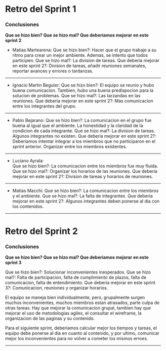 # Retro del Sprint 1

### Conclusiones

**Que se hizo bien? Que se hizo mal? Que deberiamos mejorar en este sprint 2**

-  Matias Martearena:
   Que se hizo bien?: Hacer que el grupo trabaje a su ritmo para crear un mejor ambiente. Ademas, se intento que todos participen.
   Que se hizo mal?: La division de tareas.
   Que deberia mejorar en este sprint 2?: Division de tareas, añadir reuniones semanales, reportar avances y errores o tardanzas.

---

-  Ignacio Martin Beguier:
   Que se hizo bien?: El equipo se reunio y hubo buena comunicacion. Tambien, hubo una buena predispocion para la solucion de problemas.
   Que se hizo mal?: Las tarzandas en las reuniones.
   Que deberia mejorar en este sprint 2?: Mas comunicacion entre los integrantes del grupo.

---

-  Pablo Bejarano:
   Que se hizo bien?: La comunicacion en el grupo fue buena al igual que el ambiente. La honestidad y la claridad de la condicion de cada integrante.
   Que se hizo mal?: La division de tareas. Algunos integrantes no existen.
   Que deberia mejorar en este sprint 2?: Deberiamos intentar integrar a los miembros que no participaron en el sprint anterior. Organizar entre los miembros existentes.

---

-  Luciano Ayrala:  
   Que se hizo bien?: La comunicacion entre los miembros fue muy fluida.
   Que se hizo mal?: Organizar los horarios de las reuniones.
   Que deberia mejorar en este sprint 2?: Division de tareas y horarios de reuniones.

---

-  Matias Macchi:
   Que se hizo bien?: La comunicacion entre los miembros y el ambiente.
   Que se hizo mal?: La falta de integrantes.
   Que deberia mejorar en este sprint 2?: Algunos integrantes deben ponerse al dia con los contenidos.

---

# Retro del Sprint 2

### Conclusiones

**Que se hizo bien? Que se hizo mal? Que deberiamos mejorar en este sprint 3**

Que se hizo bien?: Solucionar inconvenientes inesperados.
Que se hizo mal?: Falta de participacion, falta de cumplimiento de plazos, falta de comunicacion, falta de entendimiento.
Que deberia mejorar en este sprint 3?: Comunicacion, reuniones y organizar horarios.

El equipo se maneja bien individualmente, pero, grupalmente surgen muchos inconvenientes, muchos miembros estan atrasados, parte culpa de otras tareas. Hay que mejorar la comunicacion grupal, tambien hay que mejorar el uso de metodologias agiles, el consultar el wireframe, la organizacion de las paginas y su contenido.

Para el siguiente sprint, deberiamos calcular mejor los tiempos y tareas, el equipo debe ponerse al dia en cuanto al contenido, y por ultimo, comunicar mejor los inconvenientes para no volver a cometer los mismos erroes.

---
